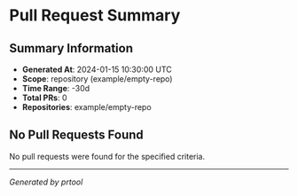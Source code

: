 # Pull Request Summary

## Summary Information

- **Generated At**: 2024-01-15 10:30:00 UTC
- **Scope**: repository (example/empty-repo)
- **Time Range**: -30d
- **Total PRs**: 0
- **Repositories**: example/empty-repo

## No Pull Requests Found

No pull requests were found for the specified criteria.

---

*Generated by prtool*
